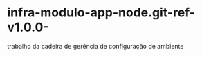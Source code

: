 # infra-modulo-app-node.git-ref-v1.0.0-
trabalho da cadeira de gerência de configuração de ambiente
